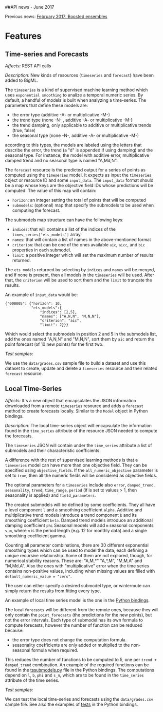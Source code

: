 ##API news - June 2017

Previous news: [February 2017: Boosted ensembles](archive/news_201702.md)

Features
========
Time-series and Forecasts
-------------------------

*Affects:* REST API calls

*Description:* New kinds of resources (`timeseries` and `forecast`) have been
added to BigML.

The `timeseries` is a kind of supervised machine learning method
which uses `exponential smoothing` to analize a temporal numeric series.
By default, a handful of models is built when analyzing a time-series.
The parameters
that define these models are:

- the error type (additive -A- or multiplicative -M-)
- the trend type (none -N- , additive -A- or multiplicative -M-)
- the trend damping, only applicable to additive or multiplicative trends (true, false)
- the seasonal type (none -N-, additive -A- or multiplicative -M-)

according to this types, the models are labeled using the letters that
describe the error, the trend (a "d" is appended if using damping) and the
seasonal type. For instance, the model with additive error, multiplicative
damped trend and no seasonal type is named "A,Md,N".

The `forecast` resource is the predicted output for a series of points
as computed using the `timeseries` model. It expects as input the
`timeseries` object or resource ID and some `input_data`. The `input_data`
format should be a map whose keys are the objective field IDs whose predictions
will be computed. The value of this map will contain:

- `horizon`: an integer setting the total of points that will be computed
- `submodels`: (optional) map that specify the submodels to be used when
               computing the  forecast.

The submodels map structure can have the following keys:
- `indices`: that will contains a list of the indices of the
 `times_series['ets_models']` array.
- `names`: that will contain a list of names in the above-mentioned format
- `criterion`: that can be one of the ones available `aic`, `aicc`, and `bic`
  properties in each submodel.
- `limit`: a positive integer which will set the maximum number of results
  returned.

The `ets_models` returned by selecting by `indices` and `names` will be merged,
and if none is present, then all models in the `timeseries` will be used. After
that, the `criterion` will be used to sort them and the `limit` to truncate
the results.

An example of `input_data` would be:

```
{"000005": {"horizon": 10,
            "ets_models":{
                "indices": [2,5],
                "names": ["A,N,N", "M,N,N"],
                "criterion": "aic",
                "limit": 2}}}
```

Which would select the submodels in position 2 and 5 in the submodels list,
add the ones named "A,N,N" and "M,N,N", sort them by `aic` and return the
point forecast (of 10 new points) for the first two.


*Test samples:*

We use the `data/grades.csv` sample file to build a dataset and use this
dataset to create, update and delete a `timeseries` resource and their related
`forecast` resource.

<a name="localTimeSeries"></a>
Local Time-Series
-----------------

*Affects:* It's a new object that encapsulates the JSON information downloaded
from a remote `timeseries` resource and adds a `forecast` method
to create forecasts locally. Similar to the `Model` object in Python
bindings.

*Description:* The local time-series object will encapsulate the
information found in the `time_series` attribute of the resource
JSON needed to compute the forecasts.

The `timeseries` JSON will contain under the `time_series` attribute
a list of submodels and their characteristic coefficients.

A difference with the rest of supervised learning methods is that a `timeseries`
model can have more than one objective field. They can be specified
using `objective_fields`. If the `all_numeric_objective`
parameter is set to `true`, then all the numeric fields will be considered
as objective fields.

The optional parameters for a `timeseries` include also `error`, `damped_trend`,
`seasonality`, `trend`, `time_range`, `period` (if is set to values > 1,
then seasonality is applied) and `field_parameters`.

The created submodels will be defined by some coefficients. They all have a
level component `l` and a smoothing coefficient `alpha`.
Additive and multiplicative trend models introduce
a trend component `b` and its smoothing coefficient `beta`.
Damped trend models introduce an additional damping coefficient `phi`
Seasonal models will add `m` seasonal components `s_m`,
where `m` is the period length (e.g. 12 for monthly data)
and a single smoothing coefficient gamma.

Counting all parameter combinations, there are 30 different exponential
smoothing types which can be used to model the data, each defining
a unique recursive relationship. Some of them are not explored, though,
for numerical stability reasons. These are: "A,M,\*"  "A,\*,M", "M,M,A" and
"M,Md,A". Also the ones with "multiplicative" error when
the time series contains non-positive
values, including when missing values are filled with
`default_numeric_value = "zero"`.

The user can either specify a desired
submodel type, or wintermute can simply return the results
from fitting every type.

An example of local time series model is the one in the
[Python bindings](https://github.com/mmerce/python/blob/timeseries/bigml/timeseries.py).

The local `forecasts` will be different from the remote ones, because they
will only contain the `point_forecasts` (the predictions for the new points),
but not the error intervals. Each type of submodel has its own formula to
compute forecasts, however the number of function can be reduced because:

- the error type does not change the computation formula.
- seasonality coefficients are only added or multiplied to the non-seasonal
  formula when required.

This reduces the number of functions to be computed to 5, one per
`trend + damped_trend` combination. An example of the required functions
can be found in the
[tssubmodels.py](https://github.com/mmerce/python/blob/timeseries/bigml/tssubmodels.py)
file in the Python bindings. The computations depend on `l`, `b`, `phi` and
`s_m`, which are to be found in the `time_series` attribute of the time series.


*Test samples:*

We can test the local time-series and forecasts using the `data/grades.csv`
sample file. See also the examples of
[tests](https://github.com/mmerce/python/blob/timeseries/bigml/tests/test_35_compare_predictions.py)
in the Python bindings.
